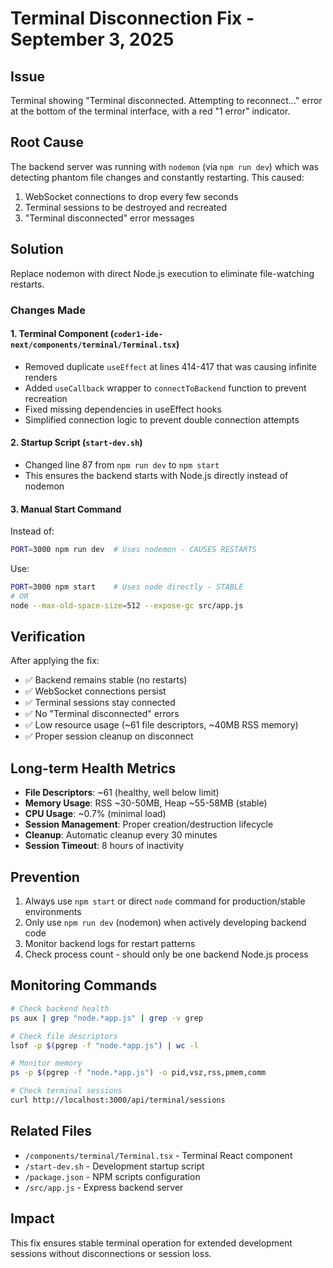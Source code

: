 # Terminal Disconnection Fix - September 3, 2025

## Issue
Terminal showing "Terminal disconnected. Attempting to reconnect..." error at the bottom of the terminal interface, with a red "1 error" indicator.

## Root Cause
The backend server was running with `nodemon` (via `npm run dev`) which was detecting phantom file changes and constantly restarting. This caused:
1. WebSocket connections to drop every few seconds
2. Terminal sessions to be destroyed and recreated
3. "Terminal disconnected" error messages

## Solution
Replace nodemon with direct Node.js execution to eliminate file-watching restarts.

### Changes Made

#### 1. Terminal Component (`coder1-ide-next/components/terminal/Terminal.tsx`)
- Removed duplicate `useEffect` at lines 414-417 that was causing infinite renders
- Added `useCallback` wrapper to `connectToBackend` function to prevent recreation
- Fixed missing dependencies in useEffect hooks
- Simplified connection logic to prevent double connection attempts

#### 2. Startup Script (`start-dev.sh`)
- Changed line 87 from `npm run dev` to `npm start`
- This ensures the backend starts with Node.js directly instead of nodemon

#### 3. Manual Start Command
Instead of:
```bash
PORT=3000 npm run dev  # Uses nodemon - CAUSES RESTARTS
```

Use:
```bash
PORT=3000 npm start    # Uses node directly - STABLE
# OR
node --max-old-space-size=512 --expose-gc src/app.js
```

## Verification
After applying the fix:
- ✅ Backend remains stable (no restarts)
- ✅ WebSocket connections persist
- ✅ Terminal sessions stay connected
- ✅ No "Terminal disconnected" errors
- ✅ Low resource usage (~61 file descriptors, ~40MB RSS memory)
- ✅ Proper session cleanup on disconnect

## Long-term Health Metrics
- **File Descriptors**: ~61 (healthy, well below limit)
- **Memory Usage**: RSS ~30-50MB, Heap ~55-58MB (stable)
- **CPU Usage**: ~0.7% (minimal load)
- **Session Management**: Proper creation/destruction lifecycle
- **Cleanup**: Automatic cleanup every 30 minutes
- **Session Timeout**: 8 hours of inactivity

## Prevention
1. Always use `npm start` or direct `node` command for production/stable environments
2. Only use `npm run dev` (nodemon) when actively developing backend code
3. Monitor backend logs for restart patterns
4. Check process count - should only be one backend Node.js process

## Monitoring Commands
```bash
# Check backend health
ps aux | grep "node.*app.js" | grep -v grep

# Check file descriptors
lsof -p $(pgrep -f "node.*app.js") | wc -l

# Monitor memory
ps -p $(pgrep -f "node.*app.js") -o pid,vsz,rss,pmem,comm

# Check terminal sessions
curl http://localhost:3000/api/terminal/sessions
```

## Related Files
- `/components/terminal/Terminal.tsx` - Terminal React component
- `/start-dev.sh` - Development startup script
- `/package.json` - NPM scripts configuration
- `/src/app.js` - Express backend server

## Impact
This fix ensures stable terminal operation for extended development sessions without disconnections or session loss.